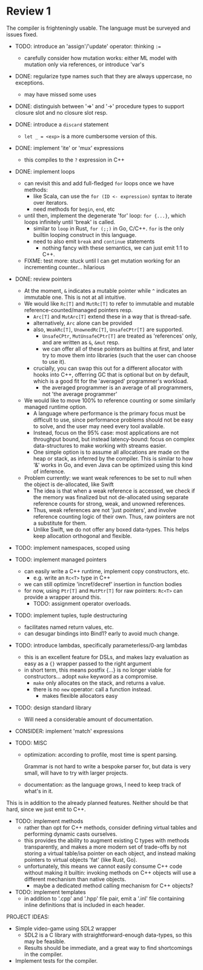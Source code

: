 # Review 1

The compiler is frighteningly usable. The language must be surveyed and issues fixed.

-   TODO: introduce an 'assign'/'update' operator: thinking `:=`
    -   carefully consider how mutation works: either ML model with mutation only via references, or introduce 'var's
-   DONE: regularize type names such that they are always uppercase, no exceptions.
    -   may have missed some uses
-   DONE: distinguish between '=>' and '->' procedure types to support closure slot and no closure slot resp.
-   DONE: introduce a `discard` statement
    -   `let _ = <exp>` is a more cumbersome version of this.
-   DONE: implement 'ite' or 'mux' expressions
    -   this compiles to the `?` expression in C++
-   DONE: implement loops
    -   can revisit this and add full-fledged `for` loops once we have methods:
        -   like Scala, can use the `for (ID <- expression)` syntax to iterate over iterators.
        -   need methods for `begin`, `end`, etc
    -   until then, implement the degenerate 'for' loop: `for {...}`, which loops infinitely until 'break' is called.
        -   similar to `loop` in Rust, `for (;;)` in Go, C/C++. `for` is the only builtin looping construct in this language.
        -   need to also emit `break` and `continue` statements
            -   nothing fancy with these semantics, we can just emit 1:1 to C++.
    -   FIXME: test more: stuck until I can get mutation working for an incrementing counter... hilarious

-   DONE: review pointers
    -   At the moment, `&` indicates a mutable pointer while `^` indicates an immutable one. This is not at all intuitive.
    -   We would like `Rc[T]` and `MutRc[T]` to refer to immutable and mutable reference-counted/managed pointers resp.
        -   `Arc[T]` and `MutArc[T]` extend these in a way that is thread-safe.
        -   alternatively, `Arc` alone can be provided
        -   also, `WeakRc[T]`, `UnownedRc[T]`, `UnsafeCPtr[T]` are supported.
            -   `UnsafeCPtr`, `MutUnsafeCPtr[T]` are treated as 'references' only, and are written as `&`, `&mut` resp.
            -   we can offer all of these pointers as builtins at first, and later try to move them into libraries (such that the user can choose to use it).
        -   crucially, you can swap this out for a different allocator with hooks into C++, offerring GC that is optional but on by
            default, which is a good fit for the 'averaged' programmer's workload.
            -   the averaged programmer is an average of all programmers, not 'the average programmer'
    -   We would like to move 100% to reference counting or some similarly managed runtime option.
        -   A language where performance is the primary focus must be difficult to use, since performance problems should not be 
            easy to solve, and the user may need every tool available.
        -   Instead, focus on the 95% case: most applications are not throughput bound, but instead latency-bound: focus on complex
            data-structures to make working with streams easier.
        -   One simple option is to assume all allocations are made on the heap or stack, as inferred by the compiler. 
            This is similar to how '&' works in Go, and even Java can be optimized using this kind of inference.
    -   Problem currently: we want weak references to be set to null when the object is de-allocated, like Swift
        -   The idea is that when a weak reference is accessed, we check if the memory was finalized but not de-allocated using separate 
            reference counts for strong, weak, and unowned references.
        -   Thus, weak references are not 'just pointers', and involve reference counting logic of their own.
            Thus, raw pointers are not a substitute for them.
        -   Unlike Swift, we do not offer any boxed data-types. This helps keep allocation orthogonal and flexible.

-   TODO: implement namespaces, scoped using

-   TODO: implement managed pointers
    -   can easily write a C++ runtime, implement copy constructors, etc.
        -   e.g. write an `Rc<T>` type in C++
    -   we can still optimize 'incref/decref' insertion in function bodies
    -   for now, using `Ptr[T]` and `MutPtr[T]` for raw pointers: `Rc<T>` can provide a wrapper around this.
        -   TODO: assignment operator overloads.

-   TODO: implement tuples, tuple destructuring
    -   facilitates named return values, etc.
    -   can desugar bindings into Bind1? early to avoid much change.

-   TODO: introduce lambdas, specifically parameterless/0-arg lambdas
    -   this is an excellent feature for DSLs, and makes lazy evaluation as easy as a `{}` wrapper passed to the right argument
    -   in short term, this means postfix {...} is no longer viable for constructors... adopt `make` keyword as a compromise.
        -   `make` only allocates on the stack, and returns a value.
        -   there is no `new` operator: call a function instead.
            -   makes flexible allocators easy

-   TODO: design standard library
    -   Will need a considerable amount of documentation.
-   CONSIDER: implement 'match' expressions

-   TODO: MISC
    -   optimization: according to profile, most time is spent parsing. 
    
        Grammar is not hard to write a bespoke parser for, but data is very small, will have to try with larger projects.

    -   documentation: as the language grows, I need to keep track of what's in it.

This is in addition to the already planned features. Neither should be that hard, since we just emit to C++.
-   TODO: implement methods
    -   rather than opt for C++ methods, consider defining virtual tables and performing dynamic casts ourselves.
    -   this provides the ability to augment existing C types with methods transparently, and makes a more modern set of trade-offs by not storing
        a virtual table/isa pointer on each object, and instead making pointers to virtual objects 'fat' (like Rust, Go).
    -   unfortunately, this means we cannot easily consume C++ code without making it builtin: invoking methods on C++ objects will use a different mechanism 
        than native objects. 
        -   maybe a dedicated method calling mechanism for C++ objects?
-   TODO: implement templates
    -   in addition to '.cpp' and '.hpp' file pair, emit a '.inl' file containing inline definitions that is included in each header.

PROJECT IDEAS:
-   Simple video-game using SDL2 wrapper
    -   SDL2 is a C library with straightforward-enough data-types, so this may be feasible.
    -   Results should be immediate, and a great way to find shortcomings in the compiler.
-   Implement tests for the compiler.
